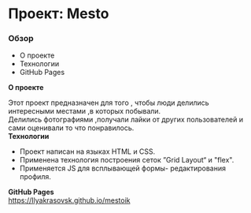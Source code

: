 # Проект: Mesto

### Обзор
* О проекте  
* Технологии
* GitHub Pages  

**О проекте**

Этот проект предназначен для того , чтобы люди делились интересными местами ,в которых побывали.  
Делились фотографиями ,получали лайки от других пользователей и сами оценивали то что понравилось.  
**Технологии**

* Проект написан на языках HTML и CSS.  
* Применена технология построения сеток ”Grid Layout“ и "flex".
* Применяется JS для всплывающей формы- редактирования профиля.

**GitHub Pages**  
https://Ilyakrasovsk.github.io/mestoik
